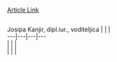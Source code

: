 [Article Link](https://www.fhs.hr/dekanat/sluzba_za_pravne_i_kadrovske_poslove)

## 
Josipa Kanjir, dipl.iur., voditeljica |  |  |   
---|---|---|---  
|  |  |   
|  |  |   
  


